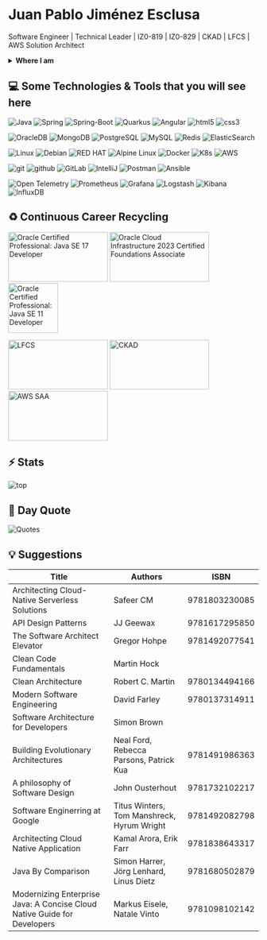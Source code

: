 # Juan Pablo Jiménez Esclusa

Software Engineer | Technical Leader | IZ0-819 | IZ0-829 | CKAD | LFCS | AWS Solution Architect

<details>
  <br/>
  <summary><b>Where I am</b></summary

  [![LinkedIn](https://img.shields.io/badge/-LinkedIn-0077B5?style=for-the-badge&logo=LinkedIn&logoColor=white)](https://www.linkedin.com/in/jpje1/)
  [![Gmail](https://img.shields.io/badge/-GMAIL-c14438?style=for-the-badge&logo=Gmail&logoColor=white&link=mailto:juan.pablo.jimenez.esclusa@gmail.com)](mailto:juan.pablo.jimenez.esclusa@gmail.com)
  [![Github](https://img.shields.io/badge/-Github-181717?style=for-the-badge&logo=Github&logoColor=white)](https://github.com/JuanPabloJimenezEsclusa)

</details>

## 💻 Some Technologies & Tools that you will see here

![Java](https://img.shields.io/badge/Java-EE0000?style=for-the-badge&logo=openjdk&logoColor=white)
![Spring](https://img.shields.io/badge/Spring-6DB33F?style=for-the-badge&logo=spring&logoColor=white)
![Spring-Boot](https://img.shields.io/badge/Spring%20Boot-35495E?style=for-the-badge&logo=springboot)
![Quarkus](https://img.shields.io/badge/Quarkus-008190?style=for-the-badge&logo=quarkus)
![Angular](https://img.shields.io/badge/Angular-DD0031?style=for-the-badge&logo=angular)
![html5](https://img.shields.io/badge/html5%20-%23E34F26.svg?&style=for-the-badge&logo=html5&logoColor=white)
![css3](https://img.shields.io/badge/css3%20-%231572B6.svg?&style=for-the-badge&logo=css3&logoColor=white)

![OracleDB](https://img.shields.io/badge/-Oracle-red?style=for-the-badge&logo=oracle)
![MongoDB](https://img.shields.io/badge/-MongoDB-black?style=for-the-badge&logo=mongodb)
![PostgreSQL](https://img.shields.io/badge/-PostgreSQL-336791?style=for-the-badge&logo=postgresql&logoColor=white)
![MySQL](https://img.shields.io/badge/-MySQL-black?style=for-the-badge&logo=mysql&logoColor=blue)
![Redis](https://img.shields.io/badge/-Redis-black?style=for-the-badge&logo=Redis)
![ElasticSearch](https://img.shields.io/badge/-ElasticSearch-005571?style=for-the-badge&logo=elasticsearch)

![Linux](https://img.shields.io/badge/Linux-FCC624?style=for-the-badge&logo=linux&logoColor=black)
![Debian](https://img.shields.io/badge/Debian-A81D33?style=for-the-badge&logo=debian&logoColor=white)
![RED HAT](https://img.shields.io/badge/Red%20Hat-EE0000?style=for-the-badge&logo=redhat&logoColor=white)
![Alpine Linux](https://img.shields.io/badge/Alpine_Linux-%230D597F.svg?style=for-the-badge&logo=alpine-linux&logoColor=white)
![Docker](https://img.shields.io/badge/-Docker-black?style=for-the-badge&logo=docker)
![K8s](https://img.shields.io/badge/-Kubernetes-black?style=for-the-badge&logo=kubernetes)
![AWS](https://img.shields.io/badge/AWS-232F3E?style=for-the-badge&logo=amazon-aws)

![git](https://img.shields.io/badge/git%20-%23F05033.svg?&style=for-the-badge&logo=git&logoColor=white)
![github](https://img.shields.io/badge/github%20-%23121011.svg?&style=for-the-badge&logo=github&logoColor=white)
![GitLab](https://img.shields.io/badge/-GitLab-FCA121?style=for-the-badge&logo=gitlab)
![IntelliJ](https://img.shields.io/badge/-IntelliJ-black?style=for-the-badge&logo=jetbrains)
![Postman](https://img.shields.io/badge/Postman-black?style=for-the-badge&logo=postman)
![Ansible](https://img.shields.io/badge/Ansible-black?style=for-the-badge&logo=ansible)

![Open Telemetry](https://img.shields.io/badge/Open%20telemetry-0000FF?style=for-the-badge&logo=opentelemetry)
![Prometheus](https://img.shields.io/badge/Prometheus-gray?style=for-the-badge&logo=prometheus)
![Grafana](https://img.shields.io/badge/Grafana-brown?style=for-the-badge&logo=grafana)
![Logstash](https://img.shields.io/badge/Logstash-3355aa?style=for-the-badge&logo=logstash)
![Kibana](https://img.shields.io/badge/Kibana-aa5571?style=for-the-badge&logo=kibana)
![InfluxDB](https://img.shields.io/badge/InfluxDB-orange?style=for-the-badge&logo=influxdb)

## ♻️ Continuous Career Recycling

<p>
<img src="https://media.licdn.com/dms/image/sync/D4D27AQFHdvYMqMuJKA/articleshare-shrink_1280_800/0/1704378979382?e=1705431600&amp;v=beta&amp;t=ETVum4tvBmFC0GNNcHL20icuY8aU7b7JRt5FAlyLXCw" loading="lazy" alt="Oracle Certified Professional: Java SE 17 Developer" width="200" height="100"/>
<img src="https://media.licdn.com/dms/image/sync/D4D27AQEMY_w0g7N13g/articleshare-shrink_1280_800/0/1704725708677?e=1705431600&amp;v=beta&amp;t=yV5J9GQ3AQwPLFeuHj4kkBA7bHY7jrUZKIAGmegeNlY" loading="lazy" alt="Oracle Cloud Infrastructure 2023 Certified Foundations Associate" width="200" height="100"/>
<img src="https://media.licdn.com/dms/image/sync/C4D27AQEUJGQjxqkCCg/articleshare-shrink_800/0/1704452748256?e=1705431600&amp;v=beta&amp;t=XLd6zBHoV8wZVMIA8-n87sHegZkNxlyZlLao30Rh7Sw" loading="lazy" alt="Oracle Certified Professional: Java SE 11 Developer" id="ember1692" width="100" height="100"/>
</p>
<p>
<img src="https://media.licdn.com/dms/image/sync/D4D10AQFkSRm2IV_hrQ/image-shrink_800/0/1693217949534?e=1705431600&amp;v=beta&amp;t=52h6ZbEStB3qi5fNwhqvs7jwJUV8xdNunZfVigcFTPw" loading="lazy" alt="LFCS" width="200" height="100" />
<img src="https://media.licdn.com/dms/image/sync/D4D10AQGu6hmU1BwuEw/image-shrink_800/0/1689414432247?e=1705431600&amp;v=beta&amp;t=uz5HG7z7pslg_QrCGvhdy-uvVIhcU4Tb3IbnsDl2Tos" loading="lazy" alt="CKAD" width="200" height="100"/>
<img src="https://media.licdn.com/dms/image/sync/D5610AQHAZAFVK-HrSQ/image-shrink_800/0/1701956856591?e=1705431600&amp;v=beta&amp;t=p0HycNaOA3tXcM3hKMhajUvNXfJmmQzMqyQXAuN5Uvo" loading="lazy" alt="AWS SAA" width="200" height="100" />
</p>

## ⚡ Stats

![top](https://github-readme-stats.vercel.app/api/top-langs/?username=JuanPabloJimenezEsclusa&layout=compact&count_private=true&theme=gruvbox)

## 🧠 Day Quote

![Quotes](https://quotes-github-readme.vercel.app/api?type=horizontal&theme=monokai)

## 💡 Suggestions

 Title | Authors | ISBN
--------|---------|------
Architecting Cloud-Native Serverless Solutions | Safeer CM | 9781803230085
API Design Patterns | JJ Geewax | 9781617295850
The Software Architect Elevator | Gregor Hohpe | 9781492077541
Clean Code Fundamentals | Martin Hock
Clean Architecture | Robert C. Martin | 9780134494166
Modern Software Engineering | David Farley | 9780137314911
Software Architecture for Developers | Simon Brown
Building Evolutionary Architectures | Neal Ford, Rebecca Parsons, Patrick Kua | 9781491986363
A philosophy of Software Design | John Ousterhout | 9781732102217
Software Enginerring at Google | Titus Winters, Tom Manshreck, Hyrum Wright | 9781492082798
Architecting Cloud Native Application | Kamal Arora, Erik Farr | 9781838643317
Java By Comparison | Simon Harrer, Jörg Lenhard, Linus Dietz | 9781680502879
Modernizing Enterprise Java: A Concise Cloud Native Guide for Developers | Markus Eisele, Natale Vinto | 9781098102142
